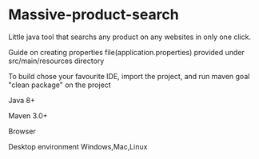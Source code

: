 # Massive-product-search
Little java tool that searchs any product on any websites in only one click.

Guide on creating properties file(application.properties) provided under src/main/resources directory

To build chose your favourite IDE, import the project, and run maven goal "clean package" on the project

Java 8+

Maven 3.0+

Browser

Desktop environment Windows,Mac,Linux
